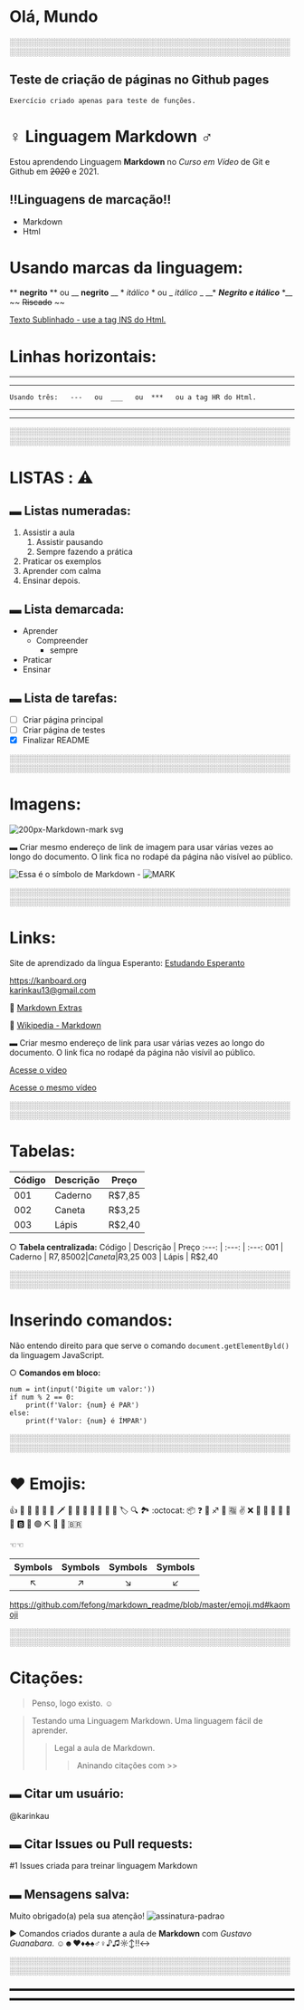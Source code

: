 # Olá, Mundo
░░░░░░░░░░░░░░░░░░░░░░░░░░░░░░░░░░░░░░░░░░░░░░░░░░░░░░░░░░░░░░░░░░░░░░░░░░░░░░░░░░░░░░░░░░░░░░░░░░░░
## Teste de criação de páginas no Github pages

~~~
Exercício criado apenas para teste de funções.
~~~
# ♀ Linguagem Markdown ♂ 

Estou aprendendo Linguagem **Markdown** no *Curso em Vídeo* de Git e Github em  ~~2020~~ e 2021.

## ‼Linguagens de marcação‼
+ Markdown
+ Html


# Usando marcas da linguagem:

\** **negrito** \** ou \__ __negrito__ \__
\* *itálico* \* ou \_ _itálico_ \_
\__* __*Negrito e itálico*__ \*__
\~~  ~~Riscado~~ \~~

<ins> Texto Sublinhado - use a tag INS do Html. </ins>


# Linhas horizontais:  
---
___
    Usando três:   ---   ou  ___   ou  ***   ou a tag HR do Html.
***
<hr>

░░░░░░░░░░░░░░░░░░░░░░░░░░░░░░░░░░░░░░░░░░░░░░░░░░░░░░░░░░░░░░░░░░░░░░░░░░░░░░░░░░░░░░░░░░░░░░░░░░░░

# LISTAS :           :warning: 

## ▬ Listas numeradas: 
1. Assistir a aula
   1. Assistir pausando
   1. Sempre fazendo a prática
1. Praticar os exemplos
1. Aprender com calma
1. Ensinar depois.


## ▬ Lista demarcada:
* Aprender
   * Compreender
     * sempre  
* Praticar
* Ensinar


## ▬ Lista de tarefas:
- [ ] Criar página principal
- [ ] Criar página de testes
- [X] Finalizar README

░░░░░░░░░░░░░░░░░░░░░░░░░░░░░░░░░░░░░░░░░░░░░░░░░░░░░░░░░░░░░░░░░░░░░░░░░░░░░░░░░░░░░░░░░░░░░░░░░░░░

# Imagens:  

![200px-Markdown-mark svg](https://user-images.githubusercontent.com/75148725/112096624-69f88680-8b7d-11eb-94ee-d5e17c4b5410.png)

▬ Criar mesmo endereço de link de imagem para usar várias vezes ao longo do documento. O link fica no rodapé da página não visível ao público.   

![Essa é o símbolo de Markdown][link-m]    -    ![MARK][link-m]

░░░░░░░░░░░░░░░░░░░░░░░░░░░░░░░░░░░░░░░░░░░░░░░░░░░░░░░░░░░░░░░░░░░░░░░░░░░░░░░░░░░░░░░░░░░░░░░░░░░░

# Links:  

Site de aprendizado da língua Esperanto: [Estudando Esperanto](http://estudandoesperanto.com/)

<https://kanboard.org>  
<karinkau13@gmail.com>

:page_facing_up: [Markdown Extras](https://github.com/fefong/markdown_readme/blob/master/markdown-extras.md#markdown---extras)

:page_facing_up: [Wikipedia - Markdown](https://pt.wikipedia.org/wiki/Markdown)


▬ Criar mesmo endereço de link para usar várias vezes ao longo do documento. O link fica no rodapé da página não visívil ao público.   

[Acesse o vídeo][link-video]

[Acesse o mesmo vídeo][link-video]

░░░░░░░░░░░░░░░░░░░░░░░░░░░░░░░░░░░░░░░░░░░░░░░░░░░░░░░░░░░░░░░░░░░░░░░░░░░░░░░░░░░░░░░░░░░░░░░░░░░░

# Tabelas:  

Código | Descrição | Preço
--- | --- | ---
001 | Caderno | R$7,85
002 | Caneta | R$3,25
003 | Lápis | R$2,40

○ **Tabela centralizada:** 
Código | Descrição | Preço
:---: | :---: | :---:
001 | Caderno | R$7,85
002 | Caneta | R$3,25
003 | Lápis | R$2,40

░░░░░░░░░░░░░░░░░░░░░░░░░░░░░░░░░░░░░░░░░░░░░░░░░░░░░░░░░░░░░░░░░░░░░░░░░░░░░░░░░░░░░░░░░░░░░░░░░░░░

# Inserindo comandos:

Não entendo direito para que serve o comando `document.getElementByld()` da linguagem JavaScript.

○ **Comandos em bloco:**
```
num = int(input('Digite um valor:'))
if num % 2 == 0:
    print(f'Valor: {num} é PAR')
else:
    print(f'Valor: {num} é ÍMPAR')
```
░░░░░░░░░░░░░░░░░░░░░░░░░░░░░░░░░░░░░░░░░░░░░░░░░░░░░░░░░░░░░░░░░░░░░░░░░░░░░░░░░░░░░░░░░░░░░░░░░░░░

# ♥  Emojis:

:+1: :100: :vulcan_salute: :abacus: :baby: :call_me_hand: :dagger: :eagle: :face_with_thermometer: 
:game_die: :hamburger: :icecream: :jack_o_lantern: :key: :label: :mag: :national_park: :octocat: :package: :question: 
:racehorse: :sagittarius: :tada: :u6307: :v: :x: :yawning_face: :waffle: :zany_face: 
:yellow_heart:  :yellow_heart:  :yellow_heart: :b: 
:eyes: :green_circle: :pick: :black_flag: :money_mouth_face: :brazil: 

☜☜

| Symbols | Symbols | Symbols | Symbols |
|:---:|:---:|:---:|:---:|
| ↖   | ↗   | ↘  | ↙  |   

<https://github.com/fefong/markdown_readme/blob/master/emoji.md#kaomoji>

░░░░░░░░░░░░░░░░░░░░░░░░░░░░░░░░░░░░░░░░░░░░░░░░░░░░░░░░░░░░░░░░░░░░░░░░░░░░░░░░░░░░░░░░░░░░░░░░░░░░

# Citações:

>Penso, logo existo. ☺

> Testando uma Linguagem Markdown.
> Uma linguagem fácil de aprender. 
>> Legal a aula de Markdown.  
>>> Aninando citações com \>>


## ▬ Citar um usuário:
@karinkau   


## ▬ Citar Issues ou Pull requests:
#1 Issues criada para treinar linguagem Markdown  


## ▬ Mensagens salva:
Muito obrigado(a) pela sua atenção!
![assinatura-padrao](https://user-images.githubusercontent.com/75148725/111922554-3e8c7380-8a79-11eb-87e7-92f7be9ec7f1.png)  


► Comandos criados durante a aula de __Markdown__ com *Gustavo Guanabara*.
☺☻♥♦♣♠♂♀♪♫☼↕‼↔

[link-m]: https://upload.wikimedia.org/wikipedia/commons/archive/4/48/20190322184626%21Markdown-mark.svg
[link-video]: https://www.youtube.com/watch?v=vZaldeUg6D0

░░░░░░░░░░░░░░░░░░░░░░░░░░░░░░░░░░░░░░░░░░░░░░░░░░░░░░░░░░░░░░░░░░░░░░░░░░░░░░░░░░░░░░░░░░░░░░░░░░░░


▬▬▬▬▬▬▬▬▬▬▬▬▬▬▬▬▬▬▬▬▬▬▬▬▬▬▬▬▬▬▬▬▬▬▬▬▬▬▬▬▬▬▬▬▬▬▬▬▬▬▬▬▬▬▬▬▬▬▬▬▬▬▬▬▬▬▬▬▬▬▬▬